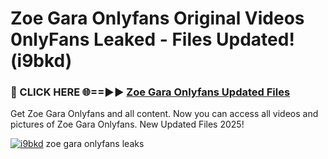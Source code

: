 # Zoe Gara Onlyfans Original Videos 0nlyFans Leaked - Files Updated! (i9bkd)

<h3>🔴 CLICK HERE 🌐==►► <a href="https://tinyurl.com/brd5kh86" rel="nofollow">Zoe Gara Onlyfans Updated Files</a></h3>

Get Zoe Gara Onlyfans and all content. Now you can access all videos and pictures of Zoe Gara Onlyfans. New Updated Files 2025!

[![i9bkd](https://i.imgur.com/K7sEzmb.gif)](https://tinyurl.com/brd5kh86)
zoe gara onlyfans leaks